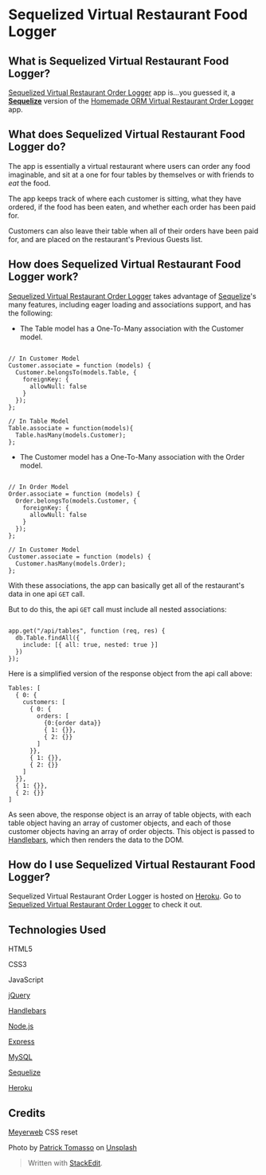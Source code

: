 


# Sequelized Virtual Restaurant Food Logger


## What is Sequelized Virtual Restaurant Food Logger?

[Sequelized Virtual Restaurant Order Logger](https://sequelized-virtual-restaurant.herokuapp.com/) app is...you guessed it, a **[Sequelize](https://sequelize.org/master/)** version of the [Homemade ORM Virtual Restaurant Order Logger](https://github.com/maelihector/Node-MySQL-Express-Handlebars-homemadeORM-App-A_Virtual_Restaurant_Order_Logger) app.

## What does Sequelized Virtual Restaurant Food Logger do?

The app is essentially a virtual restaurant where users can order any food imaginable, and sit at a one for four tables by themselves or with friends to *eat* the food.

The app keeps track of where each customer is sitting, what they have ordered, if the food has been eaten, and whether each order has been paid for.

Customers can also leave their table when all of their orders have been paid for, and are placed on the restaurant's Previous Guests list.


## How does Sequelized Virtual Restaurant Food Logger work?


[Sequelized Virtual Restaurant Order Logger](https://sequelized-virtual-restaurant.herokuapp.com/) takes advantage of [Sequelize](https://sequelize.org/master/)'s many features, including eager loading and associations support, and has the following:


- The Table model has a One-To-Many association with the Customer model.


```

// In Customer Model
Customer.associate = function (models) {
  Customer.belongsTo(models.Table, {
    foreignKey: {
      allowNull: false
    }
  });
};

// In Table Model
Table.associate = function(models){
  Table.hasMany(models.Customer);
};

```

- The Customer model has a One-To-Many association with the Order model.

```

// In Order Model
Order.associate = function (models) {
  Order.belongsTo(models.Customer, {
    foreignKey: {
      allowNull: false
    }
  });
};

// In Customer Model
Customer.associate = function (models) {
  Customer.hasMany(models.Order);
};

```

With these associations, the app can basically get all of the restaurant's data in one api `GET` call.

But to do this, the api `GET` call must include all nested associations:

```

app.get("/api/tables", function (req, res) {
  db.Table.findAll({
    include: [{ all: true, nested: true }]
  })
});

```

Here is a simplified version of the response object from the api call above:

```
Tables: [
  { 0: {
    customers: [
      { 0: {
        orders: [
          {0:{order data}}
          { 1: {}},
          { 2: {}}
        ]
      }},
      { 1: {}},
      { 2: {}}
    ]
  }},
  { 1: {}},
  { 2: {}}
]

```

As seen above, the response object is an array of table objects, with each table object having an array of customer objects, and each of those customer objects having an array of order objects. This object is passed to [Handlebars](https://handlebarsjs.com/), which then renders the data to the DOM.

## How do I use Sequelized Virtual Restaurant Food Logger?

Sequelized Virtual Restaurant Order Logger is hosted on [Heroku](https://heroku.com). Go to [Sequelized Virtual Restaurant Order Logger](https://sequelized-virtual-restaurant.herokuapp.com/) to check it out.

## Technologies Used


HTML5


CSS3


JavaScript


[jQuery](https://jquery.com/)


[Handlebars](https://handlebarsjs.com/)


[Node.js](https://nodejs.org/en/)


[Express](https://expressjs.com/)


[MySQL](https://www.mysql.com/)


[Sequelize](https://sequelize.org/master/)


[Heroku](https://heroku.com)


## Credits

[Meyerweb](http://meyerweb.com/eric/tools/css/reset/) CSS reset

Photo by [Patrick Tomasso](https://unsplash.com/@impatrickt?utm_source=unsplash&utm_medium=referral&utm_content=creditCopyText) on [Unsplash](https://unsplash.com/search/photos/waiter?utm_source=unsplash&utm_medium=referral&utm_content=creditCopyText)


> Written with [StackEdit](https://stackedit.io/).